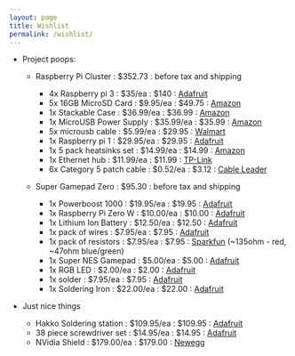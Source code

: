```yaml
---
layout: page
title: Wishlist
permalink: /wishlist/
---
```


 * Project poops:
   * Raspberry Pi Cluster        : $352.73    : before tax and shipping
     * 4x Raspberry pi 3         : $35/ea     : $140     : <a href="https://www.adafruit.com/product/3055">Adafruit</a>
     * 5x 16GB MicroSD Card      : $9.95/ea   : $49.75   : <a href="https://www.amazon.com/SanDisk-Ultra-Micro-Adapter-SDSQUNC-016G-GN6MA/dp/B010Q57SEE/ref=sr_1_3?s=electronics&ie=UTF8&qid=1514418775&sr=1-3&keywords=16gb+micro+sd+card">Amazon</a>
     * 1x Stackable Case         : $36.99/ea  : $36.99   : <a href="https://www.amazon.com/GeauxRobot-Raspberry-Model-5-layer-Enclosure/dp/B01D90TX1O/ref=sr_1_3?ie=UTF8&qid=1514418137&sr=8-3&keywords=GeauxRobot">Amazon</a>
     * 1x MicroUSB Power Supply  : $35.99/ea  : $35.99   : <a href="https://www.amazon.com/Anker-Charge-Charger-PowerPort-PowerIQ/dp/B017JT6846/ref=sr_1_fkmr0_1?s=electronics&ie=UTF8&qid=1514418237&sr=1-1-fkmr0">Amazon</a>
     * 5x microusb cable         : $5.99/ea   : $29.95   : <a href="https://www.walmart.com/ip/Anker-PowerLine-Micro-USB-1ft-Premium-Fastest-Durable-Cable-Kevlar-Fiber-Double-Braided-Nylon-Samsung-Nexus-LG-Motorola-Android-Smartphones/171508696">Walmart</a>
     * 1x Raspberry pi 1         : $29.95/ea  : $29.95   : <a href="https://www.adafruit.com/product/1914">Adafruit</a>
     * 1x 5 pack heatsinks set   : $14.99/ea  : $14.99   : <a href="https://www.amazon.com/GeeekPi-Copper-Cooling-Heatsinks-Raspberry/dp/B0746FZYPF/ref=sr_1_22?s=electronics&ie=UTF8&qid=1514418429&sr=1-22&keywords=raspberry+pi+copper+heatsink">Amazon</a>
     * 1x Ethernet hub           : $11.99/ea  : $11.99   : <a href="http://www.tp-link.com/us/products/details/cat-5581_TL-SF1005D.html">TP-Link</a>
     * 6x Category 5 patch cable : $0.52/ea   : $3.12    : <a href="http://www.cableleader.com/1ft-cat5e-350-mhz-utp-snagless-patch-cable-green.html">Cable Leader</a>

   * Super Gamepad Zero          : $95.30     : before tax and shipping
     * 1x Powerboost 1000        : $19.95/ea  : $19.95   : <a href="https://www.adafruit.com/product/2465">Adafruit</a>
     * 1x Raspberry Pi Zero W    : $10.00/ea  : $10.00   : <a href="https://www.adafruit.com/product/3400">Adafruit</a>
     * 1x Lithium Ion Battery    : $12.50/ea  : $12.50   : <a href="https://www.adafruit.com/product/2011">Adafruit</a>
     * 1x pack of wires          : $7.95/ea   : $7.95    : <a href="https://www.adafruit.com/product/824">Adafruit</a>
     * 1x pack of resistors      : $7.95/ea   : $7.95    : <a href="https://www.sparkfun.com/products/10969">Sparkfun</a> (~135ohm - red, ~47ohm blue/green)
     * 1x Super NES Gamepad      : $5.00/ea   : $5.00    : <a href="https://www.adafruit.com/product/131">Adafruit</a>
     * 1x RGB LED                : $2.00/ea   : $2.00    : <a href="https://www.adafruit.com/product/159">Adafruit</a>
     * 1x solder                 : $7.95/ea   : $7.95    : <a href="https://www.adafruit.com/product/145">Adafruit</a>
     * 1x Soldering Iron         : $22.00/ea  : $22.00   : <a href="https://www.adafruit.com/product/180">Adafruit</a>

 * Just nice things
   * Hakko Soldering station     : $109.95/ea : $109.95  : <a href="https://www.adafruit.com/product/1204">Adafruit</a>
   * 38 piece screwdriver set    : $14.95/ea  : $14.95   : <a href="https://www.adafruit.com/product/822">Adafruit</a>
   * NVidia Shield               : $179.00/ea : $179.00  : <a href="https://www.newegg.com/Product/Product.aspx?Item=N82E16815351013">Newegg<a>
